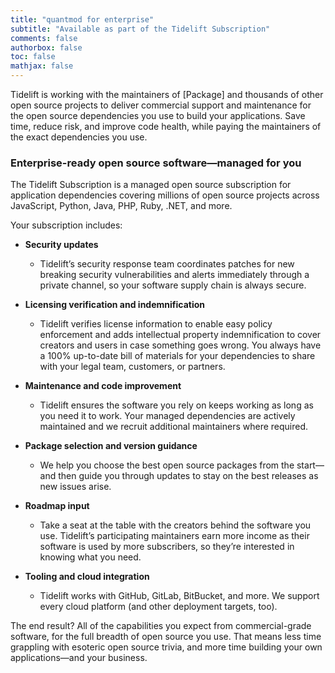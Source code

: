 ```yaml
---
title: "quantmod for enterprise"
subtitle: "Available as part of the Tidelift Subscription"
comments: false
authorbox: false
toc: false
mathjax: false
---
```


Tidelift is working with the maintainers of [Package] and thousands of other open source projects to deliver commercial support and maintenance for the open source dependencies you use to build your applications. Save time, reduce risk, and improve code health, while paying the maintainers of the exact dependencies you use.


### Enterprise-ready open source software—managed for you
The Tidelift Subscription is a managed open source subscription for application dependencies covering millions of open source projects across JavaScript, Python, Java, PHP, Ruby, .NET, and more.

Your subscription includes:

* **Security updates**
    * Tidelift’s security response team coordinates patches for new breaking security vulnerabilities and alerts immediately through a private channel, so your software supply chain is always secure.

* **Licensing verification and indemnification**
    * Tidelift verifies license information to enable easy policy enforcement and adds intellectual property indemnification to cover creators and users in case something goes wrong. You always have a 100% up-to-date bill of materials for your dependencies to share with your legal team, customers, or partners.

* **Maintenance and code improvement**
    * Tidelift ensures the software you rely on keeps working as long as you need it to work. Your managed dependencies are actively maintained and we recruit additional maintainers where required.

* **Package selection and version guidance**
    * We help you choose the best open source packages from the start—and then guide you through updates to stay on the best releases as new issues arise.

* **Roadmap input**
    * Take a seat at the table with the creators behind the software you use. Tidelift’s participating maintainers earn more income as their software is used by more subscribers, so they’re interested in knowing what you need.

* **Tooling and cloud integration**
    * Tidelift works with GitHub, GitLab, BitBucket, and more. We support every cloud platform (and other deployment targets, too).


The end result? All of the capabilities you expect from commercial-grade software, for the full breadth of open source you use. That means less time grappling with esoteric open source trivia, and more time building your own applications—and your business.
